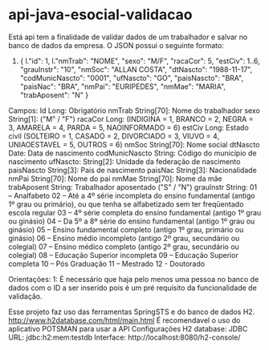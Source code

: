 # api-java-esocial-validacao
Está api tem a finalidade de validar dados de um trabalhador e salvar no banco de dados da empresa.
O JSON possui o seguinte formato:

1. {
	l."id": 1, 
	l."nmTrab": "NOME",
	"sexo": "M/F",
	"racaCor": 5,
	"estCiv": 1..6,
	"grauInstr": "10",
	"nmSoc": "ALLAN COSTA",
	"dtNascto": "1988-11-17",
	"codMunicNascto": "0001",
	"ufNascto": "GO",
	"paisNascto": "BRA",
	"paisNac": "BRA",
	"nmPai": "EURIPEDES",
	"nmMae": "MARIA",
	"trabAposent": "N"
}

Campos: 
Id Long: Obrigatório
nmTrab String[70]: Nome do trabalhador
sexo String[1]: 
("M" / "F")
racaCor Long: 
(INDIGINA = 1, BRANCO = 2, NEGRA = 3, AMARELA = 4, PARDA = 5, NAOINFORMADO = 6)
estCiv Long: Estado civil
(SOLTEIRO = 1, CASADO = 2, DIVORCIADO = 3, VIUVO = 4, UNIAOESTAVEL = 5, OUTROS = 6)
nmSoc String[70]: Nome social
dtNascto Date: Data de nascimento
codMunicNascto String: Código do município de nascimento
ufNascto: String[2]: Unidade da federação de nascimento
paisNascto String[3]: País de nascimento
paisNac String[3]: Nacionalidade
nmPai String[70]: Nome do pai
nmMae String[70]: Nome da mãe
trabAposent String: Trabalhador aposentado
("S" / "N")
grauInstr String: 
01 – Analfabeto
02 – Até a 4º série incompleta do ensino fundamental (antigo 1º grau ou primário), ou que tenha se alfabetizado sem ter freqüentado escola regular
03 – 4º série completa do ensino fundamental (antigo 1º grau ou ginásio)
04 – Da 5º a 8º série do ensino fundamental (antigo 1º grau ou ginásio)
05 – Ensino fundamental completo (antigo 1º grau, primário ou ginásio)
06 – Ensino médio incompleto (antigo 2º grau, secundário ou colegial)
07 – Ensino médico completo (antigo 2º grau, secundário ou colegial)
08 – Educação Superior incompleta
09 – Educação Superior completa
10 – Pós Graduação
11 – Mestrado
12 - Doutorado

Orientações:
1: É necessário que haja pelo menos uma pessoa no banco de dados com o ID a ser inserido pois é um pré requisito da funcionalidade de validação.

Esse projeto faz uso das ferramentas SpringSTS e do banco de dados H2. http://www.h2database.com/html/main.html
É recomendavel o uso do aplicativo POTSMAN para usar a API
Configurações H2 database:
JDBC URL: jdbc:h2:mem:testdb
Interface: http://localhost:8080/h2-console/


